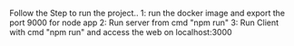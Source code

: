 Follow the Step to run the project..
 1: run the docker image and export the port 9000 for node app
 2: Run server from cmd "npm run"
 3: Run Client with cmd "npm run" and access the web on localhost:3000
